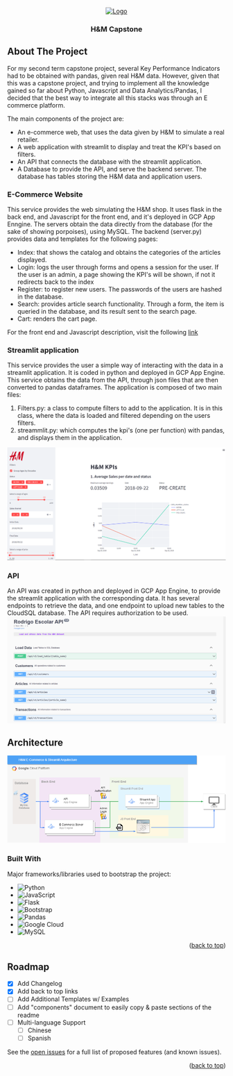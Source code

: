 <!-- Improved compatibility of back to top link: See: https://github.com/othneildrew/Best-README-Template/pull/73 -->
<a name="readme-top"></a>

<!-- PROJECT SHIELDS -->
<!--
*** I'm using markdown "reference style" links for readability.
*** Reference links are enclosed in brackets [ ] instead of parentheses ( ).
*** See the bottom of this document for the declaration of the reference variables
*** for contributors-url, forks-url, etc. This is an optional, concise syntax you may use.
*** https://www.markdownguide.org/basic-syntax/#reference-style-links
-->


<br />
<!-- PROJECT LOGO -->
<div align="center">
  <a href="">
    <img src="https://upload.wikimedia.org/wikipedia/commons/thumb/5/53/H%26M-Logo.svg/640px-H%26M-Logo.svg.png" alt="Logo" width="100" height="80">
  </a>

  <h3 align="center">H&M Capstone</h3>
</div>

<!-- ABOUT THE PROJECT -->
## About The Project
For my second term capstone project, several Key Performance Indicators had to be obtained with pandas, given real H&M data. However, given that this was a capstone project, and trying to implement all the knowledge gained so far about Python, Javascript and Data Analytics/Pandas, I decided that the best way to integrate all this stacks was through an E commerce platform.

The main components of the project are:
* An e-commerce web, that uses the data given by H&M to simulate a real retailer. 
* A web application with streamlit to display and treat the KPI's based on filters.
* An API that connects the database with the streamlit application.
* A Database to provide the API, and serve the backend server. The database has tables storing the H&M data and application users.

### E-Commerce Website
This service provides the web simulating the H&M shop. It uses flask in the back end, and Javascript for the front end, and it's deployed in GCP App Enngine. The servers obtain the data directly from the database (for the sake of showing porpoises), using MySQL. The backend (server.py) provides data and templates for the following pages:
 * Index: that shows the catalog and obtains the categories of the articles displayed.
 * Login: logs the user through forms and opens a session for the user. If the user is an admin, a page showing the KPI's will be shown, if not it redirects back to the index
 * Register: to register new users. The passwords of the users are hashed in the database.
 * Search: provides article search functionality. Through a form, the item is queried in the database, and its result sent to the search page.
 * Cart: renders the cart page.

For the front end and Javascript description, visit the following <a href="https://github.com/rescolarandres/E-commerce-platform-in-Python-and-JS">link</a>


### Streamlit application
This service provides the user a simple way of interacting with the data in a streamlit application. It is coded in python and deployed in GCP App Engine. This service obtains the data from the API, through json files that are then converted to pandas dataframes. The application is composed of two main files:
1. Filters.py: a class to compute filters to add to the application. It is in this class, where the data is loaded and filtered depending on the users filters.
2. streammlit.py: which computes the kpi's (one per function) with pandas, and displays them in the application.
<img src="https://github.com/rescolarandres/Retailer-KPI-s-in-Streamlit/blob/main/streamlit.png">

### API
An API was created in python and deployed in GCP App Engine, to provide the streamlit application with the corresponding data. It has several endpoints to retrieve the data, and one endpoint to upload new tables to the CloudSQL database. The API requires authorization to be used. 
<img src="https://github.com/rescolarandres/Retailer-KPI-s-in-Streamlit/blob/main/api.png">

<!-- Architecture -->
## Architecture
![alt text](https://github.com/rescolarandres/Retailer-KPI-s-in-Streamlit/blob/main/arquitecture.png)

### Built With

Major frameworks/libraries used to bootstrap the project:

* ![Python](https://img.shields.io/badge/python-3670A0?style=for-the-badge&logo=python&logoColor=ffdd54)
* ![JavaScript](https://img.shields.io/badge/javascript-%23323330.svg?style=for-the-badge&logo=javascript&logoColor=%23F7DF1E)
* ![Flask](https://img.shields.io/badge/flask-%23000.svg?style=for-the-badge&logo=flask&logoColor=white)
* ![Bootstrap](https://img.shields.io/badge/bootstrap-%23563D7C.svg?style=for-the-badge&logo=bootstrap&logoColor=white)
* ![Pandas](https://img.shields.io/badge/pandas-%23150458.svg?style=for-the-badge&logo=pandas&logoColor=white)
* ![Google Cloud](https://img.shields.io/badge/GoogleCloud-%234285F4.svg?style=for-the-badge&logo=google-cloud&logoColor=white)
* ![MySQL](https://img.shields.io/badge/mysql-%2300f.svg?style=for-the-badge&logo=mysql&logoColor=white)

<p align="right">(<a href="#readme-top">back to top</a>)</p>




<!-- ROADMAP -->
## Roadmap

- [x] Add Changelog
- [x] Add back to top links
- [ ] Add Additional Templates w/ Examples
- [ ] Add "components" document to easily copy & paste sections of the readme
- [ ] Multi-language Support
    - [ ] Chinese
    - [ ] Spanish

See the [open issues](https://github.com/othneildrew/Best-README-Template/issues) for a full list of proposed features (and known issues).

<p align="right">(<a href="#readme-top">back to top</a>)</p>




